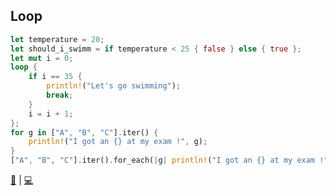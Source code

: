 ## Loop

```rust
let temperature = 20;
let should_i_swimm = if temperature < 25 { false } else { true };
let mut i = 0;
loop {
    if i == 35 {
        println!("Let's go swimming");
        break;
    }
    i = i + 1;
};
for g in ["A", "B", "C"].iter() {
    println!("I got an {} at my exam !", g);
}
["A", "B", "C"].iter().for_each(|g| println!("I got an {} at my exam !", g));
```
[📒](https://doc.rust-lang.org/1.7.0/book/loops.html) | 
[💻](https://play.rust-lang.org/?version=stable&mode=debug&edition=2018&gist=bccf5886d84e73992078612136f71303)
